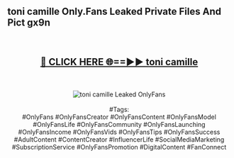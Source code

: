<h2>toni camille Only.Fans Leaked Private Files And Pict gx9n</h2>
<br>
<div align="center">
<h2><a href="https://mediafiles.top/toni_camille" rel="nofollow">🔴 CLICK HERE 🌐==►► toni camille</a></h2>
<br>
<br>
<a href="https://mediafiles.top/toni_camille" rel="nofollow" data-target="animated-image.originalLink"><img src="https://i.ibb.co.com/WyWwxjT/player-gif2.gif" alt="toni camille Leaked OnlyFans" style="max-width: 100%; display: inline-block;" data-target="animated-image.originalImage"></a>
<br><br>
#Tags:
<br>
#OnlyFans #OnlyFansCreator #OnlyFansContent #OnlyFansModel #OnlyFansLife #OnlyFansCommunity #OnlyFansLaunching #OnlyFansIncome #OnlyFansVids #OnlyFansTips #OnlyFansSuccess #AdultContent #ContentCreator #InfluencerLife #SocialMediaMarketing #SubscriptionService #OnlyFansPromotion #DigitalContent #FanConnect
</div>
<br>